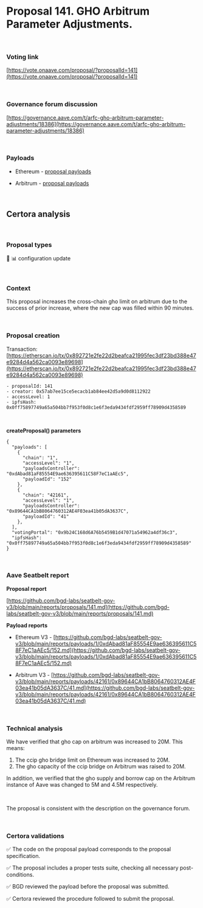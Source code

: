 # Proposal 141. GHO Arbitrum Parameter Adjustments.

<br>

### Voting link

[https://vote.onaave.com/proposal/?proposalId=141](https://vote.onaave.com/proposal/?proposalId=141)

<br>

### Governance forum discussion

[https://governance.aave.com/t/arfc-gho-arbitrum-parameter-adjustments/18386](https://governance.aave.com/t/arfc-gho-arbitrum-parameter-adjustments/18386)

<br>

### Payloads

* Ethereum - [proposal payloads](https://etherscan.io/address/0x9fd20e53072318Abbc89e57Ddb42f090224fe95D)

* Arbitrum - [proposal payloads](https://arbiscan.io/address/0xB7f8306B3810657DE680c6190246966D929cD61F)

<br>

## Certora analysis

<br>

### Proposal types

:wrench: :bar_chart: configuration update

<br>

### Context

This proposal increases the cross-chain gho limit on arbitrum due to the success of prior increase, where the new cap was filled within 90 minutes.

<br>

### Proposal creation

Transaction: [https://etherscan.io/tx/0x892721e2fe22d2beafca21995fec3df23bd388e47e9284d4a562ca0093e89698](https://etherscan.io/tx/0x892721e2fe22d2beafca21995fec3df23bd388e47e9284d4a562ca0093e89698)

```
- proposalId: 141
- creator: 0x57ab7ee15ce5ecacb1ab84ee42d5a9d0d8112922
- accessLevel: 1
- ipfsHash: 0x0ff75897749a65a504bb7f953f0d8c1e6f3eda9434fdf2959ff78909d4358589
```

<br>

**createProposal() parameters**

```
{
  "payloads": [ 
    { 
      "chain": "1", 
      "accessLevel": "1", 
      "payloadsController": "0xdAbad81aF85554E9ae636395611C58F7eC1aAEc5", 
      "payloadId": "152" 
    }, 
    { 
      "chain": "42161", 
      "accessLevel": "1", 
      "payloadsController": "0x89644CA1bB8064760312AE4F03ea41b05dA3637C", 
      "payloadId": "41" 
    }, 
  ], 
  "votingPortal": "0x9b24C168d6A76b5459B1d47071a54962a4df36c3", 
  "ipfsHash": "0x0ff75897749a65a504bb7f953f0d8c1e6f3eda9434fdf2959ff78909d4358589" 
}
```

<br>

### Aave Seatbelt report

**Proposal report**

[https://github.com/bgd-labs/seatbelt-gov-v3/blob/main/reports/proposals/141.md](https://github.com/bgd-labs/seatbelt-gov-v3/blob/main/reports/proposals/141.md)

**Payload reports**

* Ethereum V3 - [https://github.com/bgd-labs/seatbelt-gov-v3/blob/main/reports/payloads/1/0xdAbad81aF85554E9ae636395611C58F7eC1aAEc5/152.md](https://github.com/bgd-labs/seatbelt-gov-v3/blob/main/reports/payloads/1/0xdAbad81aF85554E9ae636395611C58F7eC1aAEc5/152.md)

* Arbitrum V3 - [https://github.com/bgd-labs/seatbelt-gov-v3/blob/main/reports/payloads/42161/0x89644CA1bB8064760312AE4F03ea41b05dA3637C/41.md](https://github.com/bgd-labs/seatbelt-gov-v3/blob/main/reports/payloads/42161/0x89644CA1bB8064760312AE4F03ea41b05dA3637C/41.md)

<br>

### Technical analysis

We have verified that gho cap on arbitrum was increased to 20M.
This means:
1. The ccip gho bridge limit on Ethereum was increased to 20M.
2. The gho capacity of the ccip bridge on Arbitrum was raised to 20M.

In addition, we verified that the gho supply and borrow cap on the Arbitrum instance of Aave was changed to 5M and 4.5M respectively.

<br>

The proposal is consistent with the description on the governance forum.

<br>

### Certora validations

:white_check_mark: The code on the proposal payload corresponds to the proposal specification.

:white_check_mark: The proposal includes a proper tests suite, checking all necessary post-conditions.

:white_check_mark: BGD reviewed the payload before the proposal was submitted.

:white_check_mark: Certora reviewed the procedure followed to submit the proposal.

